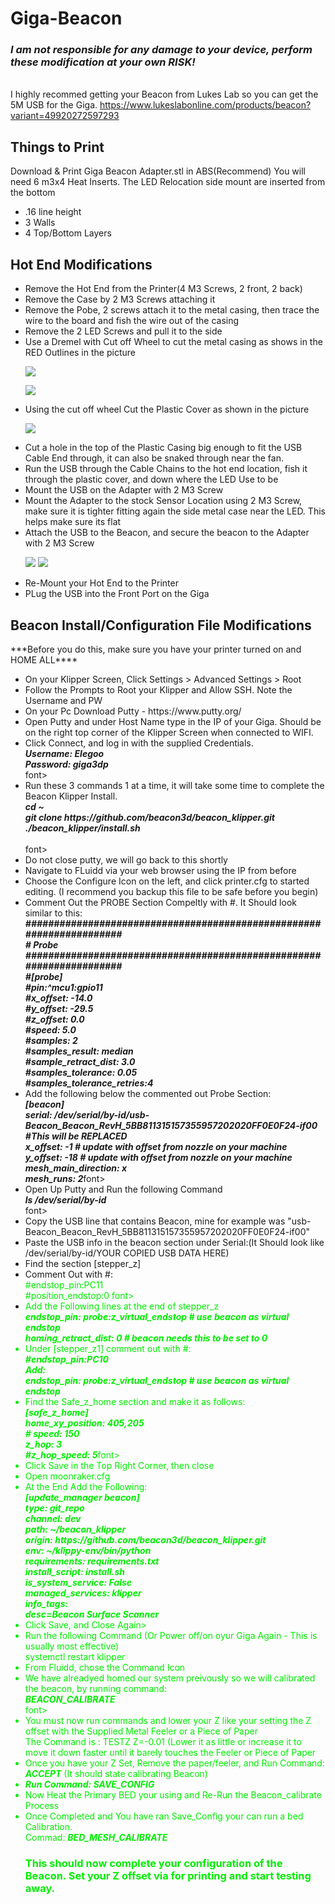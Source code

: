 # Giga-Beacon
 <i><b><H3>I am not responsible for any damage to your device, perform these modification at your own RISK!</H3></i></b>
<br />I highly recommed getting your Beacon from Lukes Lab so you can get the 5M USB for the Giga. 
https://www.lukeslabonline.com/products/beacon?variant=49920272597293

<h2>Things to Print</h2>
Download & Print Giga Beacon Adapter.stl in ABS(Recommend)
You will need 6 m3x4 Heat Inserts. The LED Relocation side mount are inserted from the bottom
<ul>
<li>.16 line height</li>
<li>3 Walls</li>
<li>4 Top/Bottom Layers</li>
</ul>

<h2>Hot End Modifications</h2>
<ul>
<li>Remove the Hot End from the Printer(4 M3 Screws, 2 front, 2 back)</li>
<li>Remove the Case by 2 M3 Screws attaching it</li>
<li>Remove the Pobe, 2 screws attach it to the metal casing, then trace the wire to the board and fish the wire out of the casing</li>
 <li>Remove the 2 LED Screws and pull it to the side</li>
 <li>Use a Dremel with Cut off Wheel to cut the metal casing as shows in the RED Outlines in the picture <p><img src ="https://github.com/jranger615/Giga-Beacon/blob/main/photos/Hot-End%20Modification.jpg?raw=true"/></p>
 <p><img src ="https://github.com/jranger615/Giga-Beacon/blob/main/photos/Hot%20End%20Mod%20Completed.jpg?raw=true"/></p></li>
 <li>Using the cut off wheel Cut the Plastic Cover as shown in the picture
 <p><img src ="https://github.com/jranger615/Giga-Beacon/blob/main/photos/Plastic%20Cover%20Mod.jpg?raw=true"/></p></li>
 <li>Cut a hole in the top of the Plastic Casing big enough to fit the USB Cable End through, it can also be snaked through near the fan.</li>
 <li>Run the USB through the Cable Chains to the hot end location, fish it through the plastic cover, and down where the LED Use to be</li>
 <li>Mount the USB on the Adapter with 2 M3 Screw</li>
 <li>Mount the Adapter to the stock Sensor Location using 2 M3 Screw, make sure it is tighter fitting again the side metal case near the LED. This helps make sure its flat</li>
 <Li>Attach the USB to the Beacon, and secure the beacon to the Adapter with 2 M3 Screw
  <p><img src ="https://github.com/jranger615/Giga-Beacon/blob/main/photos/Beacon-Mounted.jpg?raw=true"/>
 <img src ="https://github.com/jranger615/Giga-Beacon/blob/main/photos/Beacon%20Mounted-Front.jpg?raw=true"/></p>
 </Li>
 <li>Re-Mount your Hot End to the Printer</li>
 <li> PLug the USB into the Front Port on the Giga</li>
</ul>
 
<h2>Beacon Install/Configuration File Modifications</h2>
***Before you do this, make sure you have your printer turned on and HOME ALL****
<ul>
<li>On your Klipper Screen, Click Settings > Advanced Settings > Root</li>
<li>Follow the Prompts to Root your Klipper and Allow SSH. Note the Username and PW</li>
<li>On your Pc Download Putty - https://www.putty.org/ </li>
<li>Open Putty and under Host Name type in the IP of your Giga. Should be on the right top corner of the Klipper Screen when connected to WIFI.</li>
<li>Click Connect, and log in with the supplied Credentials.   
<i><b><br />Username: Elegoo
<br />Password: giga3dp</li></i></b>font>
<li>Run these 3 commands 1 at a time, it will take some time to complete the Beacon Klipper Install.
 <i><b><br />cd ~
<br />git clone https://github.com/beacon3d/beacon_klipper.git
<br />./beacon_klipper/install.sh</li>
<br /></i></b>font>
 <li>Do not close putty, we will go back to this shortly</li>
<li>Navigate to FLuidd via your web browser using the IP from before</li>
<li>Choose the Configure Icon on the left, and click printer.cfg to started editing. (I recommend you backup this file to be safe before you begin)</li>
 <li> Comment Out the PROBE Section Compeltly with #. It Should look similar to this:
 <i><b><br /> #####################################################################
<br /># 	Probe
<br /> #####################################################################
<br />#[probe]
<br />#pin:^mcu1:gpio11
<br />#x_offset: -14.0
<br />#y_offset: -29.5
<br />#z_offset: 0.0
<br />#speed: 5.0
<br />#samples: 2
<br />#samples_result: median
<br />#sample_retract_dist: 3.0
<br />#samples_tolerance: 0.05
<br />#samples_tolerance_retries:4</li></i></b> 
<li>Add the following below the commented out Probe Section:
 <i><b><br />[beacon]
<br />serial: /dev/serial/by-id/usb-Beacon_Beacon_RevH_5BB811315157355957202020FF0E0F24-if00 #This will be REPLACED
<br />x_offset: -1 # update with offset from nozzle on your machine
<br />y_offset: -18 # update with offset from nozzle on your machine
<br />mesh_main_direction: x
<br />mesh_runs: 2</i></b>font>
<li>Open Up Putty and Run the following Command
 <i><b><br />ls /dev/serial/by-id</li></i></b>font>
<li>Copy the USB line that contains Beacon, mine for example was "usb-Beacon_Beacon_RevH_5BB811315157355957202020FF0E0F24-if00"</li>
<li>Paste the USB info in the beacon section under Serial:(It Should look like /dev/serial/by-id/YOUR COPIED USB DATA HERE)</li>
<li>Find the section [stepper_z]</li>
<li>Comment Out with #:
 <font color=”red″><br />#endstop_pin:PC11
<br />#position_endstop:0 </i></b>font>
<li>Add the Following lines at the end of stepper_z
 <i><b><br />endstop_pin: probe:z_virtual_endstop # use beacon as virtual endstop
<br />homing_retract_dist: 0 # beacon needs this to be set to 0</i></b>  </li>
 <li>Under [stepper_z1] comment out with #:
 <i><b><br /> #endstop_pin:PC10
 <br />Add:
 <br />endstop_pin: probe:z_virtual_endstop # use beacon as virtual endstop</i></b></li>
 <li>Find the Safe_z_home section and make it as follows:
  <i><b><br />  [safe_z_home]
 <br /> home_xy_position: 405,205
 <br /> # speed: 150
 <br />  z_hop: 3          
 <br /> #z_hop_speed: 5</i></b>font></li>
 <li> Click Save in the Top Right Corner, then close</li>
 <li>Open moonraker.cfg</li>
 <li>At the End Add the Following:
 <i><b><br />[update_manager beacon]
<br />type: git_repo
<br />channel: dev
<br />path: ~/beacon_klipper
<br />origin: https://github.com/beacon3d/beacon_klipper.git
<br />env: ~/klippy-env/bin/python
<br />requirements: requirements.txt
<br />install_script: install.sh
<br />is_system_service: False
<br />managed_services: klipper
<br />info_tags:
<br />desc=Beacon Surface Scanner</i></b> </li>
<li> Click Save, and Close Again></li>
<Li>Run the following Command (Or Power off/on oyur Giga Again - This is usually most effective)
<br /> systemctl restart klipper</Li> 
 <li>From Fluidd, chose the Command Icon</li>
 <li> We have alreadyed homed our system preivously so we will calibrated the beacon, by running command:
  <i><b><br /> BEACON_CALIBRATE</li></i></b>font>
 <li>You must now run commands and lower your Z like your setting the Z offset with the Supplied Metal Feeler or a Piece of Paper
 <br /> The Command is : TESTZ Z=-0.01  (Lower it as little or increase it to move it down faster until it barely touches the Feeler or Piece  of Paper
 <li>Once you have your Z Set, Remove the paper/feeler, and Run Command:  <i><b>ACCEPT</i></b> (It should state calibrating Beacon)</li>
 <li> <i><b>Run Command: SAVE_CONFIG</i></b></li>
 <Li>Now Heat the Primary BED your using and Re-Run the Beacon_calibrate Process</Li>
 <li> Once Completed and You have ran Save_Config your can run a bed Calibration.
 <br /> Commad:  <i><b>BED_MESH_CALIBRATE</i></b> </li>
 </li>
 <h3> This should now complete your configuration of the Beacon. Set your Z offset via for printing and start testing away.</H3>
</ul>
